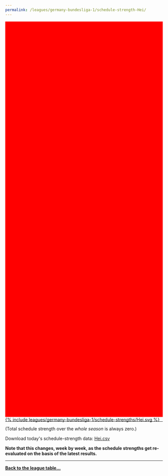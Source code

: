 ```yaml
---
permalink: /leagues/germany-bundesliga-1/schedule-strength-Hei/
---
```


<style>
.svg-wrap {
    background-color:red;
    height:0;
    padding-top:250%; /* 350px/550px */
    position: relative;
}

svg {
    background-color: white;
    height: 100%;
    display:block;
    width: 100%;
    position: absolute;
    top:0;
    left:0;
}
</style>


<div class="svg-wrap">
{% include leagues/germany-bundesliga-1/schedule-strengths/Hei.svg %}
</div>

-----

(Total schedule strength over the *whole season* is always zero.)


Download today's schedule-strength data: [Hei.csv](/assets/leagues/germany-bundesliga-1/2025/schedule-strengths/Hei.csv)

**Note that this changes, week by week, as the schedule strengths get re-evaluated on the
basis of the latest results.**

-----

[**Back to the league table...**](/leagues/germany-bundesliga-1)


